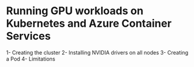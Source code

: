 # Running GPU workloads on Kubernetes and Azure Container Services

1- Creating the cluster
2- Installing NVIDIA drivers on all nodes
3- Creating a Pod
4- Limitations
